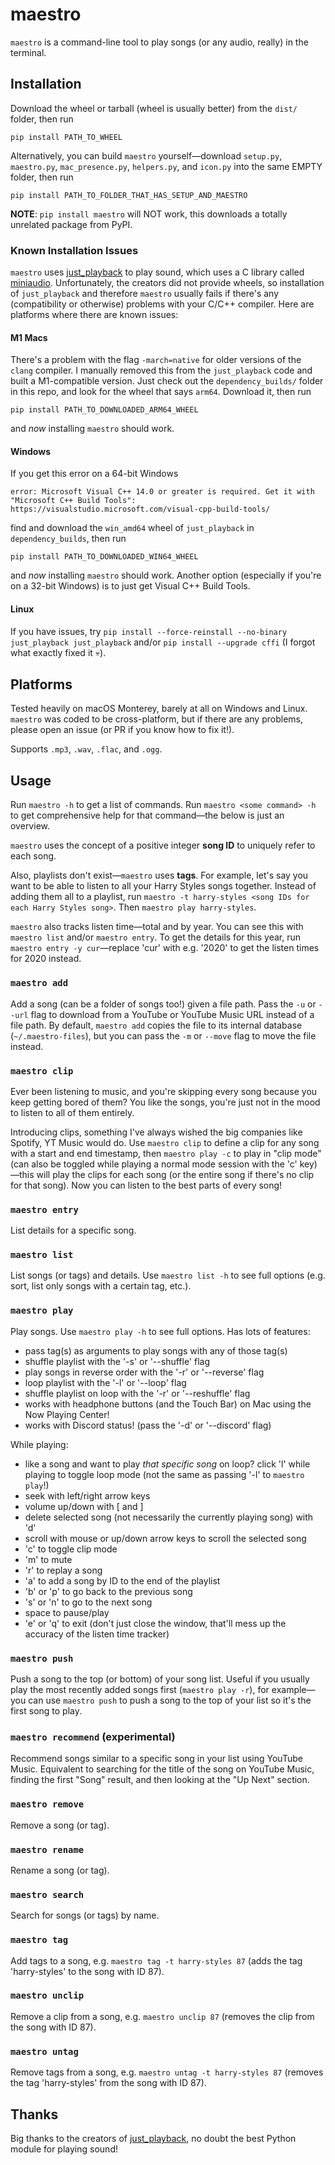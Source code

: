 # maestro
`maestro` is a command-line tool to play songs (or any audio, really) in the terminal.

## Installation
Download the wheel or tarball (wheel is usually better) from the `dist/` folder, then run
```
pip install PATH_TO_WHEEL
```
Alternatively, you can build `maestro` yourself—download `setup.py`, `maestro.py`, `mac_presence.py`, `helpers.py`, and `icon.py` into the same EMPTY folder, then run
```
pip install PATH_TO_FOLDER_THAT_HAS_SETUP_AND_MAESTRO
```
**NOTE**: `pip install maestro` will NOT work, this downloads a totally unrelated package from PyPI.

### Known Installation Issues

`maestro` uses [just_playback](https://github.com/cheofusi/just_playback) to play sound, which uses a C library called [miniaudio](https://github.com/mackron/miniaudio). Unfortunately, the creators did not provide wheels, so installation of `just_playback` and therefore `maestro` usually fails if there's any (compatibility or otherwise) problems with your C/C++ compiler. Here are platforms where there are known issues:

#### M1 Macs

There's a problem with the flag `-march=native` for older versions of the `clang` compiler. I manually removed this from the `just_playback` code and built a M1-compatible version. Just check out the `dependency_builds/` folder in this repo, and look for the wheel that says `arm64`. Download it, then run
```
pip install PATH_TO_DOWNLOADED_ARM64_WHEEL
```
and *now* installing `maestro` should work.

#### Windows

If you get this error on a 64-bit Windows
```
error: Microsoft Visual C++ 14.0 or greater is required. Get it with "Microsoft C++ Build Tools": https://visualstudio.microsoft.com/visual-cpp-build-tools/
```
find and download the `win_amd64` wheel of `just_playback` in `dependency_builds`, then run
```
pip install PATH_TO_DOWNLOADED_WIN64_WHEEL
```
and *now* installing `maestro` should work. Another option (especially if you're on a 32-bit Windows) is to just get Visual C++ Build Tools.

#### Linux

If you have issues, try `pip install --force-reinstall --no-binary just_playback just_playback` and/or `pip install --upgrade cffi` (I forgot what exactly fixed it 💀).

## Platforms

Tested heavily on macOS Monterey, barely at all on Windows and Linux. `maestro` was coded to be cross-platform, but if there are any problems, please open an issue (or PR if you know how to fix it!).

Supports `.mp3`, `.wav`, `.flac`, and `.ogg`.

## Usage

Run `maestro -h` to get a list of commands. Run `maestro <some command> -h` to get comprehensive help for that command—the below is just an overview.

`maestro` uses the concept of a positive integer **song ID** to uniquely refer to each song.

Also, playlists don't exist—`maestro` uses **tags**. For example, let's say you want to be able to listen to all your Harry Styles songs together. Instead of adding them all to a playlist, run `maestro -t harry-styles <song IDs for each Harry Styles song>`. Then `maestro play harry-styles`.

`maestro` also tracks listen time—total and by year. You can see this with `maestro list` and/or `maestro entry`. To get the details for this year, run `maestro entry -y cur`—replace 'cur' with e.g. '2020' to get the listen times for 2020 instead.

### `maestro add`

Add a song (can be a folder of songs too!) given a file path. Pass the `-u` or `--url` flag to download from a YouTube or YouTube Music URL instead of a file path. By default, `maestro add` copies the file to its internal database (`~/.maestro-files`), but you can pass the `-m` or `--move` flag to move the file instead.

### `maestro clip`

Ever been listening to music, and you're skipping every song because you keep getting bored of them? You like the songs, you're just not in the mood to listen to all of them entirely.

Introducing clips, something I've always wished the big companies like Spotify, YT Music would do. Use `maestro clip` to define a clip for any song with a start and end timestamp, then `maestro play -c` to play in "clip mode" (can also be toggled while playing a normal mode session with the 'c' key)—this will play the clips for each song (or the entire song if there's no clip for that song). Now you can listen to the best parts of every song!

### `maestro entry`

List details for a specific song.

### `maestro list`

List songs (or tags) and details. Use `maestro list -h` to see full options (e.g. sort, list only songs with a certain tag, etc.).

### `maestro play`

Play songs. Use `maestro play -h` to see full options. Has lots of features:
- pass tag(s) as arguments to play songs with any of those tag(s)
- shuffle playlist with the '-s' or '--shuffle' flag
- play songs in reverse order with the '-r' or '--reverse' flag
- loop playlist with the '-l' or '--loop' flag
- shuffle playlist on loop with the '-r' or '--reshuffle' flag
- works with headphone buttons (and the Touch Bar) on Mac using the Now Playing Center!
- works with Discord status! (pass the '-d' or '--discord' flag)

While playing:
- like a song and want to play *that specific song* on loop? click 'l' while playing to toggle loop mode (not the same as passing '-l' to `maestro play`!)
- seek with left/right arrow keys
- volume up/down with [ and ]
- delete selected song (not necessarily the currently playing song) with 'd'
- scroll with mouse or up/down arrow keys to scroll the selected song
- 'c' to toggle clip mode
- 'm' to mute
- 'r' to replay a song
- 'a' to add a song by ID to the end of the playlist
- 'b' or 'p' to go back to the previous song
- 's' or 'n' to go to the next song
- space to pause/play
- 'e' or 'q' to exit (don't just close the window, that'll mess up the accuracy of the listen time tracker)

### `maestro push`

Push a song to the top (or bottom) of your song list. Useful if you usually play the most recently added songs first (`maestro play -r`), for example—you can use `maestro push` to push a song to the top of your list so it's the first song to play.

### `maestro recommend` (experimental)

Recommend songs similar to a specific song in your list using YouTube Music. Equivalent to searching for the title of the song on YouTube Music, finding the first "Song" result, and then looking at the "Up Next" section.

### `maestro remove`

Remove a song (or tag).

### `maestro rename`

Rename a song (or tag).

### `maestro search`

Search for songs (or tags) by name.

### `maestro tag`

Add tags to a song, e.g. `maestro tag -t harry-styles 87` (adds the tag 'harry-styles' to the song with ID 87).

### `maestro unclip`

Remove a clip from a song, e.g. `maestro unclip 87` (removes the clip from the song with ID 87).

### `maestro untag`

Remove tags from a song, e.g. `maestro untag -t harry-styles 87` (removes the tag 'harry-styles' from the song with ID 87).

## Thanks

Big thanks to the creators of [just_playback](https://github.com/cheofusi/just_playback), no doubt the best Python module for playing sound!
